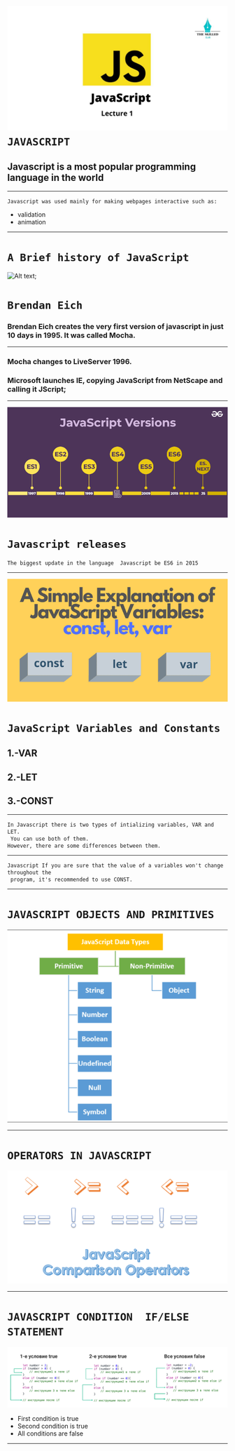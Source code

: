 ![Alt text](image.png) 
``JAVASCRIPT``
=====================
## Javascript is a most popular programming language in the world
______________________
    Javascript was used mainly for making webpages interactive such as:
* validation
* animation 
------------------------
# ``A Brief history of JavaScript``
  ![Alt text](image-1.png);
# ``Brendan Eich``

###  Brendan Eich creates the very first version of javascript in just 10 days in 1995. It was called Mocha.
------------------------
### Mocha changes to LiveServer 1996.  
### Microsoft launches IE, copying JavaScript from NetScape and calling it JScript; 
________________________
![Alt text](image-2.png)
# ``Javascript releases``
    The biggest update in the language  Javascript be ES6 in 2015
_____________________________
![Alt text](image-3.png)
# ``JavaScript Variables and Constants``
## 1.-VAR          
## 2.-LET
## 3.-CONST
--------------------
    In Javascript there is two types of intializing variables, VAR and LET.
     You can use both of them. 
    However, there are some differences between them.



________________________________________
    Javascript If you are sure that the value of a variables won't change throughout the
     program, it's recommended to use CONST.
--------------------------
# ``JAVASCRIPT OBJECTS AND PRIMITIVES``
![Alt text](image-4.png)
_____________________________
# ``OPERATORS IN JAVASCRIPT``
![Alt text](image-5.png)
______________________
# ``JAVASCRIPT CONDITION  IF/ELSE STATEMENT``
![Alt text](image-7.png)
* First condition is true 
* Second condition is true 
* All conditions are false
________________




